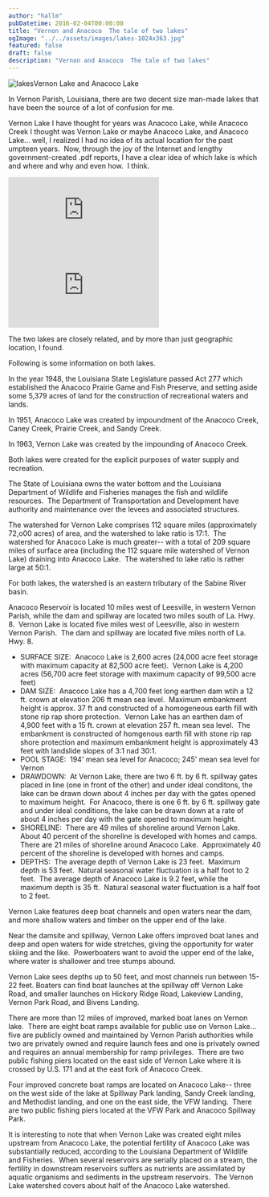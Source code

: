 ```yaml
---
author: "hallm"
pubDatetime: 2016-02-04T00:00:00
title: "Vernon and Anacoco  The tale of two lakes"
ogImage: "../../assets/images/lakes-1024x363.jpg"
featured: false
draft: false
description: "Vernon and Anacoco  The tale of two lakes"
---
```


![lakes](@assets/images/lakes.jpg)Vernon Lake and Anacoco Lake

In Vernon Parish, Louisiana, there are two decent size man-made lakes that have been the source of a lot of confusion for me.

Vernon Lake I have thought for years was Anacoco Lake, while Anacoco Creek I thought was Vernon Lake or maybe Anacoco Lake, and Anacoco Lake... well, I realized I had no idea of its actual location for the past umpteen years.  Now, through the joy of the Internet and lengthy government-created .pdf reports, I have a clear idea of which lake is which and where and why and even how.  I think.

<iframe class="w-full aspect-video" src="https://www.youtube.com/embed/duZw3_5T8u0" title="YouTube video player" frameborder="0" allow="accelerometer; autoplay; clipboard-write; encrypted-media; gyroscope; picture-in-picture; web-share" allowfullscreen></iframe>

<iframe class="w-full aspect-video" src="https://www.youtube.com/embed/LD14Eqh6PzQ" title="YouTube video player" frameborder="0" allow="accelerometer; autoplay; clipboard-write; encrypted-media; gyroscope; picture-in-picture; web-share" allowfullscreen></iframe>

<!--more-->

The two lakes are closely related, and by more than just geographic location, I found.

Following is some information on both lakes.

In the year 1948, the Louisiana State Legislature passed Act 277 which established the Anacoco Prairie Game and Fish Preserve, and setting aside some 5,379 acres of land for the construction of recreational waters and lands.

In 1951, Anacoco Lake was created by impoundment of the Anacoco Creek, Caney Creek, Prairie Creek, and Sandy Creek.

In 1963, Vernon Lake was created by the impounding of Anacoco Creek.

Both lakes were created for the explicit purposes of water supply and recreation.

The State of Louisiana owns the water bottom and the Louisiana Department of Wildlife and Fisheries manages the fish and wildlife resources.  The Department of Transportation and Development have authority and maintenance over the levees and associated structures.

The watershed for Vernon Lake comprises 112 square miles (approximately 72,o00 acres) of area, and the watershed to lake ratio is 17:1.  The watershed for Anacoco Lake is much greater-- with a total of 209 square miles of surface area (including the 112 square mile watershed of Vernon Lake) draining into Anacoco Lake.  The watershed to lake ratio is rather large at 50:1.

For both lakes, the watershed is an eastern tributary of the Sabine River basin.

Anacoco Reservoir is located 10 miles west of Leesville, in western Vernon Parish, while the dam and spillway are located two miles south of La. Hwy. 8.  Vernon Lake is located five miles west of Leesville, also in western Vernon Parish.  The dam and spillway are located five miles north of La. Hwy. 8.

- SURFACE SIZE:  Anacoco Lake is 2,600 acres (24,000 acre feet storage with maximum capacity at 82,500 acre feet).  Vernon Lake is 4,200 acres (56,700 acre feet storage with maximum capacity of 99,500 acre feet)
- DAM SIZE:  Anacoco Lake has a 4,700 feet long earthen dam wtih a 12 ft. crown at elevation 206 ft mean sea level.  Maximum embankment height is approx. 37 ft and constructed of a homogeneous earth fill with stone rip rap shore protection.  Vernon Lake has an earthen dam of 4,900 feet with a 15 ft. crown at elevation 257 ft. mean sea level.  The embankment is constructed of homgenous earth fill with stone rip rap shore protection and maximum embankment height is approximately 43 feet with landslide slopes of 3:1 nad 30:1.
- POOL STAGE:  194' mean sea level for Anacoco; 245' mean sea level for Vernon
- DRAWDOWN:  At Vernon Lake, there are two 6 ft. by 6 ft. spillway gates placed in line (one in front of the other) and under ideal conditons, the lake can be drawn down about 4 inches per day with the gates opened to maximum height.  For Anacoco, there is one 6 ft. by 6 ft. spillway gate and under ideal conditions, the lake can be drawn down at a rate of about 4 inches per day with the gate opened to maximum height.
- SHORELINE:  There are 49 miles of shoreline around Vernon Lake.  About 40 percent of the shoreline is developed with homes and camps.  There are 21 miles of shoreline around Anacoco Lake.  Approximately 40 percent of the shoreline is developed with homes and camps.
- DEPTHS:  The average depth of Vernon Lake is 23 feet.  Maximum depth is 53 feet.  Natural seasonal water fluctuation is a half foot to 2 feet.  The average depth of Anacoco Lake is 9.2 feet, while the maximum depth is 35 ft.  Natural seasonal water fluctuation is a half foot to 2 feet.

Vernon Lake features deep boat channels and open waters near the dam, and more shallow waters and timber on the upper end of the lake.

Near the damsite and spillway, Vernon Lake offers improved boat lanes and deep and open waters for wide stretches, giving the opportunity for water skiing and the like.  Powerboaters want to avoid the upper end of the lake, where water is shallower and tree stumps abound.

Vernon Lake sees depths up to 50 feet, and most channels run between 15-22 feet. Boaters can find boat launches at the spillway off Vernon Lake Road, and smaller launches on Hickory Ridge Road, Lakeview Landing, Vernon Park Road, and Bivens Landing.

There are more than 12 miles of improved, marked boat lanes on Vernon lake.  There are eight boat ramps available for public use on Vernon Lake... five are publicly owned and maintained by Vernon Parish authorities while two are privately owned and require launch fees and one is privately owned and requires an annual membership for ramp privileges.  There are two public fishing piers located on the east side of Vernon Lake where it is crossed by U.S. 171 and at the east fork of Anacoco Creek.

Four improved concrete boat ramps are located on Anacoco Lake-- three on the west side of the lake at Spillway Park landing, Sandy Creek landing, and Methodist landing, and one on the east side, the VFW landing.  There are two public fishing piers located at the VFW Park and Anacoco Spillway Park.

It is interesting to note that when Vernon Lake was created eight miles upstream from Anacoco Lake, the potential fertility of Anacoco Lake was substantially reduced, according to the Louisiana Department of Wildlife and Fisheries.  When several reservoirs are serially placed on a stream, the fertility in downstream reservoirs suffers as nutrients are assimilated by aquatic organisms and sediments in the upstream reservoirs.  The Vernon Lake watershed covers about half of the Anacoco Lake watershed.